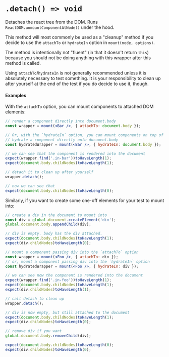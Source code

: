 # `.detach() => void`

Detaches the react tree from the DOM. Runs `ReactDOM.unmountComponentAtNode()` under the hood.

This method will most commonly be used as a "cleanup" method if you decide to use the
`attachTo` or `hydrateIn` option in `mount(node, options)`.

The method is intentionally not "fluent" (in that it doesn't return `this`) because you should
not be doing anything with this wrapper after this method is called.

Using `attachTo`/`hydrateIn` is not generally recommended unless it is absolutely necessary to test
something. It is your responsibility to clean up after yourself at the end of the test if you do
decide to use it, though.


#### Examples


With the `attachTo` option, you can mount components to attached DOM elements:
```jsx
// render a component directly into document.body
const wrapper = mount(<Bar />, { attachTo: document.body });

// Or, with the `hydrateIn` option, you can mount components on top of existing DOM elements:
// hydrate a component directly onto document.body
const hydratedWrapper = mount(<Bar />, { hydrateIn: document.body });

// we can see that the component is rendered into the document
expect(wrapper.find('.in-bar'))toHaveLength(1);
expect(document.body.childNodes)toHaveLength(1);

// detach it to clean up after yourself
wrapper.detach();

// now we can see that
expect(document.body.childNodes)toHaveLength(0);
```

Similarly, if you want to create some one-off elements for your test to mount into:
```jsx
// create a div in the document to mount into
const div = global.document.createElement('div');
global.document.body.appendChild(div);

// div is empty. body has the div attached.
expect(document.body.childNodes)toHaveLength(1);
expect(div.childNodes)toHaveLength(0);

// mount a component passing div into the `attachTo` option
const wrapper = mount(<Foo />, { attachTo: div });
// or, mount a component passing div into the `hydrateIn` option
const hydratedWrapper = mount(<Foo />, { hydrateIn: div });

// we can see now the component is rendered into the document
expect(wrapper.find('.in-foo'))toHaveLength(1);
expect(document.body.childNodes)toHaveLength(1);
expect(div.childNodes)toHaveLength(1);

// call detach to clean up
wrapper.detach();

// div is now empty, but still attached to the document
expect(document.body.childNodes)toHaveLength(1);
expect(div.childNodes)toHaveLength(0);

// remove div if you want
global.document.body.removeChild(div);

expect(document.body.childNodes)toHaveLength(0);
expect(div.childNodes)toHaveLength(0);
```
